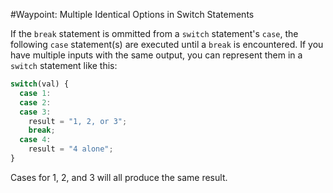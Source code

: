 #Waypoint: Multiple Identical Options in Switch Statements

If the `break` statement is ommitted from a `switch` statement's `case`, the following `case` statement(s) are executed until a `break` is encountered. If you have multiple inputs with the same output, you can represent them in a `switch` statement like this:

```js
switch(val) {
  case 1:
  case 2:
  case 3:
    result = "1, 2, or 3";
    break;
  case 4:
    result = "4 alone";
}
```

Cases for 1, 2, and 3 will all produce the same result.
